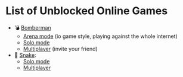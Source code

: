 # List of Unblocked Online Games

- 💣 [Bomberman](https://pixelbrawlgames.com/game/blast/)
  - [Arena mode](https://pixelbrawlgames.com/game/blast/r/arena) (io game style, playing against the whole internet)
  - [Solo mode](https://pixelbrawlgames.com/game/blast/r/play)
  - [Multiplayer](https://pixelbrawlgames.com/game/blast/) (invite your friend)
- 🐍 [Snake](https://pixelbrawlgames.com/game/snake/):
  - [Solo mode](https://pixelbrawlgames.com/game/snake/r/play)
  - [Multiplayer](https://pixelbrawlgames.com/game/snake/)

<!--
**online-unblocked-games/online-unblocked-games** is a ✨ _special_ ✨ repository because its `README.md` (this file) appears on your GitHub profile.

Here are some ideas to get you started:

- 🔭 I’m currently working on ...
- 🌱 I’m currently learning ...
- 👯 I’m looking to collaborate on ...
- 🤔 I’m looking for help with ...
- 💬 Ask me about ...
- 📫 How to reach me: ...
- 😄 Pronouns: ...
- ⚡ Fun fact: ...
-->
